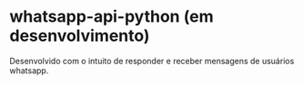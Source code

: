 # whatsapp-api-python (em desenvolvimento)
Desenvolvido com o intuito de responder e receber mensagens de usuários whatsapp.

